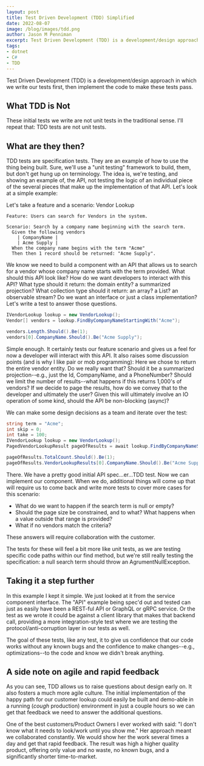 ```yaml
---
layout: post
title: Test Driven Development (TDD) Simplified
date: 2022-08-07
image: /blog/images/tdd.png
author: Jason M Penniman
excerpt: Test Driven Development (TDD) is a development/design approach in which we write our tests first, then implement the code to make these tests pass. These initial tests we write are not unit tests in the traditional sense. I'll repeat that... TDD tests are not unit tests.
tags:
- dotnet
- C#
- TDD
---
```

Test Driven Development (TDD) is a development/design approach in which we write our tests first, then implement the code to make these tests pass.

## What TDD is Not

These initial tests we write are not unit tests in the traditional sense. I'll repeat that: TDD tests are not unit tests.

## What are they then?

TDD tests are specification tests. They are an example of how to use the thing being built. Sure, we'll use a "unit testing" framework to build, them, but don't get hung up on terminology. The idea is, we're testing, and showing an example of, the API, not testing the logic of an individual piece of the several pieces that make up the implementation of that API.  Let's look at a simple example:

Let's take a feature and a scenario: Vendor Lookup

``` text
Feature: Users can search for Vendors in the system.

Scenario: Search by a company name beginning with the search term.
  Given the following vendors
    | CompanyName |
    | Acme Supply |
  When the company name begins with the term "Acme"
  Then then 1 record should be returned: "Acme Supply".
```

We know we need to build a component with an API that allows us to search for a vendor whose company name starts with the term provided. What should this API look like? How do we want developers to interact with this API? What type should it return: the domain entity? a summarized projection? What collection type should it return: an array? a List? an observable stream? Do we want an interface or just a class implementation? Let's write a test to answer those questions.

```csharp
IVendorLookup lookup = new VendorLookup();
Vendor[] vendors = lookup.FindByCompanyNameStartingWith("Acme");

vendors.Length.Should().Be(1);
vendors[0].CompanyName.Should().Be("Acme Supply");
```

Simple enough. It certainly tests our feature scenario and gives us a feel for now a developer will interact with this API. It also raises some discussion points (and is why I like pair or mob programming):  Here we chose to return the entire vendor entity. Do we really want that? Should it be a summarized projection--e.g., just the Id, CompanyName, and a PhoneNumber? Should we limit the number of results--what happens if this returns 1,000's of vendors? If we decide to page the results, how do we convey that to the developer and ultimately the user? Given this will ultimately involve an IO operation of some kind, should the API be non-blocking (async)?

We can make some design decisions as a team and iterate over the test:

``` csharp
string term = "Acme";
int skip = 0;
int take = 100;
IVendorLookup lookup = new VendorLookup();
PagedVendorLookupResult pageOfResults = await lookup.FindByCompanyNameStartingWithAsyc(term, skip, take);

pageOfResults.TotalCount.Should().Be(1);
pageOfResults.VendorLookupResults[0].CompanyName.Should().Be("Acme Supply");
```

There. We have a pretty good initial API spec...er...TDD test.  Now we can implement our component. When we do, additional things will come up that will require us to come back and write more tests to cover more cases for this scenario:

- What do we want to happen if the search term is null or empty?
- Should the page size be constrained, and to what? What happens when a value outside that range is provided?
- What if no vendors match the criteria?

These answers will require collaboration with the customer.

The tests for these will feel a bit more like unit tests, as we are testing specific code paths within our find method, but we're still really testing the specification: a null search term should throw an AgrumentNullException.

## Taking it a step further

In this example I kept it simple.  We just looked at it from the service component interface. The "API" example being spec'd out and tested can just as easily have been a REST-ful API or GraphQL or gRPC service. Or the test as we wrote it could be against a client library that makes that backend call, providing a more integration-style test where we are testing the protocol/anti-corruption layer in our tests as well.

The goal of these tests, like any test, it to give us confidence that our code works without any known bugs and the confidence to make changes--e.g., optimizations--to the code and know we didn't break anything.

## A side note on agile and rapid feedback

As you can see, TDD allows us to raise questions about design early on. It also fosters a much more agile culture. The initial implementation of the happy path for our customer lookup could easily be built and demo-able in a running (*cough* production) environment in just a couple hours so we can get that feedback we need to answer the additional questions.

One of the best customers/Product Owners I ever worked with said: "I don't know what it needs to look/work until you show me." Her approach meant we collaborated constantly. We would show her the work several times a day and get that rapid feedback. The result was high a higher quality product, offering only value and no waste, no known bugs, and a significantly shorter time-to-market.
